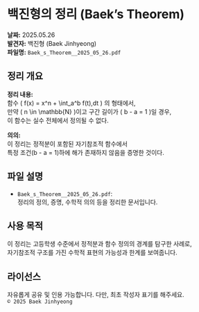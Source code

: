 # 백진형의 정리 (Baek’s Theorem)

**날짜:** 2025.05.26  
**발견자:** 백진형 (Baek Jinhyeong)  
**파일명:** `Baek_s_Theorem__2025_05_26.pdf`  

## 정리 개요

**정리 내용:**  
함수 \( f(x) = x^n + \int_a^b f(t)\,dt \) 의 형태에서,  
만약 \( n \in \mathbb{N} \)이고 구간 길이가 \( b - a = 1 \)일 경우,  
이 함수는 실수 전체에서 정의될 수 없다.

**의의:**  
이 정리는 정적분이 포함된 자기참조적 함수에서  
특정 조건(b - a = 1)하에 해가 존재하지 않음을 증명한 것이다.

## 파일 설명

- `Baek_s_Theorem__2025_05_26.pdf`:  
  정리의 정의, 증명, 수학적 의의 등을 정리한 문서입니다.

## 사용 목적

이 정리는 고등학생 수준에서 정적분과 함수 정의의 경계를 탐구한 사례로,  
자기참조적 구조를 가진 수학적 표현의 가능성과 한계를 보여줍니다.

## 라이선스

자유롭게 공유 및 인용 가능합니다. 다만, 최초 작성자 표기를 해주세요.  
`© 2025 Baek Jinhyeong`
